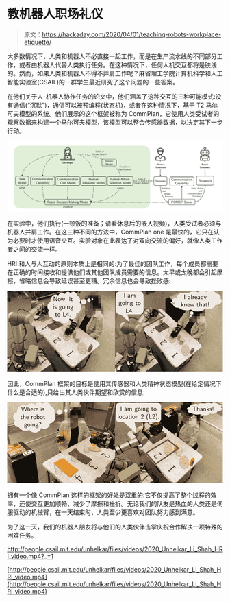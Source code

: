 # 教机器人职场礼仪

> 原文：<https://hackaday.com/2020/04/01/teaching-robots-workplace-etiquette/>

大多数情况下，人类和机器人不必直接一起工作，而是在生产流水线的不同部分工作，或者由机器人代替人类执行任务。在这种情况下，任何人机交互都将是肤浅的。然而，如果人类和机器人不得不并肩工作呢？麻省理工学院计算机科学和人工智能实验室(CSAIL)的一群学生最近研究了这个问题的一些答案。

在他们关于人-机器人协作任务的论文中，他们涵盖了这种交互的三种可能模式:没有通信(“沉默”)，通信可以被预编程(状态机)，或者在这种情况下，基于 T2 马尔可夫模型的系统。他们展示的这个框架被称为 CommPlan，它使用人类受试者的观察数据来构建一个马尔可夫模型，该模型可以整合传感器数据，以决定其下一步行动。

![](img/3993f0dbf2a31d7fa32e4bb21e48b6cf.png)

在实验中，他们执行(一顿饭的准备；请看休息后的嵌入视频)，人类受试者必须与机器人并肩工作。在这三种不同的方法中，CommPlan one 是最快的，它只在认为必要时才使用语音交互。实验对象在此表达了对双向交流的偏好，就像人类工作者之间的交流一样。

HRI 和人与人互动的原则本质上是相同的:为了最佳的团队工作，每个成员都需要在正确的时间接收和提供他们或其他团队成员需要的信息。太早或太晚都会引起摩擦，省略信息会导致延误甚至更糟。冗余信息也会导致挫败感:

![](img/aca7d2193220857cf7ed8599d4afc09f.png)

因此，CommPlan 框架的目标是使用其传感器和人类精神状态模型(在给定情况下什么是合适的),只给出其人类伙伴期望和欣赏的信息:

![](img/658c84f36b0f674f3e1d3023cab0f90e.png)

拥有一个像 CommPlan 这样的框架的好处是双重的:它不仅提高了整个过程的效率，还使交互更加顺畅，减少了摩擦和挫折。无论我们的队友是热血的人类还是伺服驱动的机械臂，在一天结束时，人类至少更喜欢对团队努力感到满意。

为了这一天，我们的机器人朋友将与他们的人类伙伴击掌庆祝合作解决一项特殊的困难任务。

 <http://people.csail.mit.edu/unhelkar/files/videos/2020_Unhelkar_Li_Shah_HRI_video.mp4?_=1>

[http://people.csail.mit.edu/unhelkar/files/videos/2020_Unhelkar_Li_Shah_HRI_video.mp4](http://people.csail.mit.edu/unhelkar/files/videos/2020_Unhelkar_Li_Shah_HRI_video.mp4)